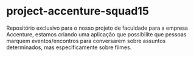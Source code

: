 # project-accenture-squad15
Repositório exclusivo para o nosso projeto de faculdade para a empresa Accenture, estamos criando uma aplicação que possibilite que pessoas marquem eventos/encontros para conversarem sobre assuntos determinados, mas especificamente sobre filmes.
